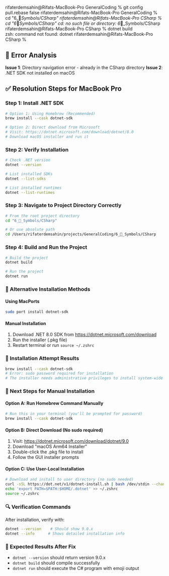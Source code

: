 rifaterdemsahin@Rifats-MacBook-Pro GeneralCoding % git config pull.rebase false 
rifaterdemsahin@Rifats-MacBook-Pro GeneralCoding % cd "6_🔣_Symbols/CSharp"
rifaterdemsahin@Rifats-MacBook-Pro CSharp % cd "6_🔣_Symbols/CSharp"
cd: no such file or directory: 6_🔣_Symbols/CSharp
rifaterdemsahin@Rifats-MacBook-Pro CSharp % dotnet build            
zsh: command not found: dotnet
rifaterdemsahin@Rifats-MacBook-Pro CSharp % 

## 🚨 Error Analysis
**Issue 1**: Directory navigation error - already in the CSharp directory
**Issue 2**: .NET SDK not installed on macOS

## ✅ Resolution Steps for MacBook Pro

### Step 1: Install .NET SDK
```bash
# Option 1: Using Homebrew (Recommended)
brew install --cask dotnet-sdk

# Option 2: Direct download from Microsoft
# Visit: https://dotnet.microsoft.com/download/dotnet/8.0
# Download macOS installer and run it
```

### Step 2: Verify Installation
```bash
# Check .NET version
dotnet --version

# List installed SDKs
dotnet --list-sdks

# List installed runtimes
dotnet --list-runtimes
```

### Step 3: Navigate to Project Directory Correctly
```bash
# From the root project directory
cd "6_🔣_Symbols/CSharp"

# Or use absolute path
cd /Users/rifaterdemsahin/projects/GeneralCoding/6_🔣_Symbols/CSharp
```

### Step 4: Build and Run the Project
```bash
# Build the project
dotnet build

# Run the project
dotnet run
```

### 🔧 Alternative Installation Methods

#### Using MacPorts
```bash
sudo port install dotnet-sdk
```

#### Manual Installation
1. Download .NET 8.0 SDK from https://dotnet.microsoft.com/download
2. Run the installer (.pkg file)
3. Restart terminal or run `source ~/.zshrc`

### 🚨 Installation Attempt Results
```bash
brew install --cask dotnet-sdk
# Error: sudo password required for installation
# The installer needs administrative privileges to install system-wide
```

### 🎯 Next Steps for Manual Installation

#### Option A: Run Homebrew Command Manually
```bash
# Run this in your terminal (you'll be prompted for password)
brew install --cask dotnet-sdk
```

#### Option B: Direct Download (No sudo required)
1. Visit: https://dotnet.microsoft.com/download/dotnet/9.0
2. Download "macOS Arm64 Installer" 
3. Double-click the .pkg file to install
4. Follow the GUI installer prompts

#### Option C: Use User-Local Installation
```bash
# Download and install to user directory (no sudo needed)
curl -sSL https://dot.net/v1/dotnet-install.sh | bash /dev/stdin --channel 9.0
echo 'export PATH=$PATH:$HOME/.dotnet' >> ~/.zshrc
source ~/.zshrc
```

### 🔍 Verification Commands
After installation, verify with:
```bash
dotnet --version    # Should show 9.0.x
dotnet --info      # Shows detailed installation info
```

### 🎯 Expected Results After Fix
- `dotnet --version` should return version 9.0.x
- `dotnet build` should compile successfully
- `dotnet run` should execute the C# program with emoji output
